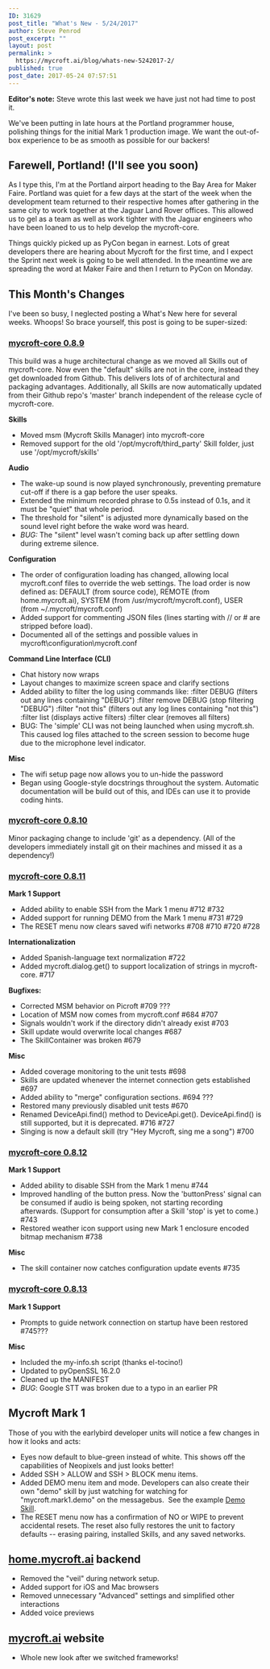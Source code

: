 ```yaml
---
ID: 31629
post_title: "What's New - 5/24/2017"
author: Steve Penrod
post_excerpt: ""
layout: post
permalink: >
  https://mycroft.ai/blog/whats-new-5242017-2/
published: true
post_date: 2017-05-24 07:57:51
---
```

<strong>Editor's note:</strong> Steve wrote this last week we have just not had time to post it.

We've been putting in late hours at the Portland programmer house, polishing things for the initial Mark 1 production image. We want the out-of-box experience to be as smooth as possible for our backers!
<h2>Farewell, Portland! (I'll see you soon)</h2>
As I type this, I'm at the Portland airport heading to the Bay Area for Maker Faire. Portland was quiet for a few days at the start of the week when the development team returned to their respective homes after gathering in the same city to work together at the Jaguar Land Rover offices. This allowed us to gel as a team as well as work tighter with the Jaguar engineers who have been loaned to us to help develop the mycroft-core.

Things quickly picked up as PyCon began in earnest. Lots of great developers there are hearing about Mycroft for the first time, and I expect the Sprint next week is going to be well attended. In the meantime we are spreading the word at Maker Faire and then I return to PyCon on Monday.
<h2>This Month's Changes</h2>
I've been so busy, I neglected posting a What's New here for several weeks. Whoops! So brace yourself, this post is going to be super-sized:
<h3><strong><a href="https://github.com/MycroftAI/mycroft-core/releases/tag/release%2Fv0.8.9">mycroft-core 0.8.9</a></strong></h3>
This build was a huge architectural change as we moved all Skills out of mycroft-core. Now
even the "default" skills are not in the core, instead they get downloaded from Github.
This delivers lots of of architectural and packaging advantages. Additionally, all Skills
are now automatically updated from their Github repo's 'master' branch independent of the
release cycle of mycroft-core.

<strong>Skills</strong>
<ul>
 	<li>Moved msm (Mycroft Skills Manager) into mycroft-core</li>
 	<li>Removed support for the old '/opt/mycroft/third_party' Skill folder, just use '/opt/mycroft/skills'</li>
</ul>
<strong>Audio</strong>
<ul>
 	<li>The wake-up sound is now played synchronously, preventing premature cut-off if there is a gap before the user speaks.</li>
 	<li>Extended the minimum recorded phrase to 0.5s instead of 0.1s, and it must be "quiet" that whole period.</li>
 	<li>The threshold for "silent" is adjusted more dynamically based on the sound level right before the wake word was heard.</li>
 	<li><em>BUG:</em> The "silent" level wasn't coming back up after settling down during extreme silence.</li>
</ul>
<strong>Configuration</strong>
<ul>
 	<li>The order of configuration loading has changed, allowing local mycroft.conf files to override the web settings. The load order is now defined as: DEFAULT (from source code), REMOTE (from home.mycroft.ai), SYSTEM (from /usr/mycroft/mycroft.conf), USER (from ~/.mycroft/mycroft.conf)</li>
 	<li>Added support for commenting JSON files (lines starting with // or # are stripped before load).</li>
 	<li>Documented all of the settings and possible values in mycroft\configuration\mycroft.conf</li>
</ul>
<strong>Command Line Interface (CLI)</strong>
<ul>
 	<li>Chat history now wraps</li>
 	<li>Layout changes to maximize screen space and clarify sections</li>
 	<li>Added ability to filter the log using commands like:
:filter DEBUG (filters out any lines containing "DEBUG")
:filter remove DEBUG (stop filtering "DEBUG")
:filter "not this" (filters out any log lines containing "not this")
:filter list (displays active filters)
:filter clear (removes all filters)</li>
 	<li>BUG: The 'simple' CLI was not being launched when using mycroft.sh. This caused log
files attached to the screen session to become huge due to the microphone level
indicator.</li>
</ul>
<strong>Misc</strong>
<ul>
 	<li>The wifi setup page now allows you to un-hide the password</li>
 	<li>Began using Google-style docstrings throughout the system. Automatic documentation will be build out of this, and IDEs can use it to provide coding hints.</li>
</ul>
<h3><strong><a href="https://github.com/MycroftAI/mycroft-core/releases/tag/release%2Fv0.8.10">mycroft-core 0.8.10</a></strong></h3>
Minor packaging change to include 'git' as a dependency. (All of the developers immediately install git on their machines and missed it as a dependency!)
<h3><strong><a href="https://github.com/MycroftAI/mycroft-core/releases/tag/release%2Fv0.8.11">mycroft-core 0.8.11</a></strong></h3>
<strong>Mark 1 Support</strong>
<ul>
 	<li>Added ability to enable SSH from the Mark 1 menu #712 #732</li>
 	<li>Added support for running DEMO from the Mark 1 menu #731 #729</li>
 	<li>The RESET menu now clears saved wifi networks #708 #710 #720 #728</li>
</ul>
<strong>Internationalization</strong>
<ul>
 	<li>Added Spanish-language text normalization #722</li>
 	<li>Added mycroft.dialog.get() to support localization of strings in mycroft-core. #717</li>
</ul>
<strong>Bugfixes:</strong>
<ul>
 	<li>Corrected MSM behavior on Picroft #709 ???</li>
 	<li>Location of MSM now comes from mycroft.conf #684 #707</li>
 	<li>Signals wouldn't work if the directory didn't already exist #703</li>
 	<li>Skill update would overwrite local changes #687</li>
 	<li>The SkillContainer was broken #679</li>
</ul>
<strong>Misc</strong>
<ul>
 	<li>Added coverage monitoring to the unit tests #698</li>
 	<li>Skills are updated whenever the internet connection gets established #697</li>
 	<li>Added ability to "merge" configuration sections. #694 ???</li>
 	<li>Restored many previously disabled unit tests #670</li>
 	<li>Renamed DeviceApi.find() method to DeviceApi.get(). DeviceApi.find() is still supported, but it is deprecated. #716 #727</li>
 	<li>Singing is now a default skill (try "Hey Mycroft, sing me a song") #700</li>
</ul>
<h3><strong><a href="https://github.com/MycroftAI/mycroft-core/releases/tag/release%2Fv0.8.12">mycroft-core 0.8.12</a></strong></h3>
<strong>Mark 1 Support</strong>
<ul>
 	<li>Added ability to disable SSH from the Mark 1 menu #744</li>
 	<li>Improved handling of the button press. Now the 'buttonPress' signal can be consumed if audio is being spoken, not starting recording afterwards. (Support for consumption after a Skill 'stop' is yet to come.) #743</li>
 	<li>Restored weather icon support using new Mark 1 enclosure encoded bitmap mechanism #738</li>
</ul>
<strong>Misc</strong>
<ul>
 	<li>The skill container now catches configuration update events #735</li>
</ul>
<h3><strong><a href="https://github.com/MycroftAI/mycroft-core/releases/tag/release%2Fv0.8.13">mycroft-core 0.8.13</a></strong></h3>
<strong>Mark 1 Support</strong>
<ul>
 	<li>Prompts to guide network connection on startup have been restored #745???</li>
</ul>
<strong>Misc</strong>
<ul>
 	<li>Included the my-info.sh script (thanks el-tocino!)</li>
 	<li>Updated to pyOpenSSL 16.2.0</li>
 	<li>Cleaned up the MANIFEST</li>
 	<li><em>BUG</em>: Google STT was broken due to a typo in an earlier PR</li>
</ul>
<h2>Mycroft Mark 1</h2>
Those of you with the earlybird developer units will notice a few changes in how it looks and acts:
<ul>
 	<li>Eyes now default to blue-green instead of white. This shows off the capabilities of Neopixels and just looks better!</li>
 	<li>Added SSH &gt; ALLOW and SSH &gt; BLOCK menu items.</li>
 	<li>Added DEMO menu item and mode. Developers can also create their own "demo" skill by just watching for watching for "mycroft.mark1.demo" on the messagebus.  See the example <a href="https://github.com/MycroftAI/skill-mark1-demo">Demo Skill</a>.</li>
 	<li>The RESET menu now has a confirmation of NO or WIPE to prevent accidental resets. The reset also fully restores the unit to factory defaults -- erasing pairing, installed Skills, and any saved networks.</li>
</ul>
<h2><a href="http://home.mycroft.ai">home.mycroft.ai</a> backend</h2>
<ul>
 	<li>Removed the "veil" during network setup.</li>
 	<li>Added support for iOS and Mac browsers</li>
 	<li>Removed unnecessary "Advanced" settings and simplified other interactions</li>
 	<li>Added voice previews</li>
</ul>
<h2><a href="http://mycroft.ai">mycroft.ai</a> website</h2>
<ul>
 	<li>Whole new look after we switched frameworks!</li>
</ul>